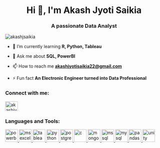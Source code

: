 <h1 align="center">Hi 👋, I'm Akash Jyoti Saikia</h1>
<h3 align="center">A passionate Data Analyst</h3>

<p align="left"> <img src="https://komarev.com/ghpvc/?username=akashjsaikia&label=Profile%20views&color=0e75b6&style=flat" alt="akashjsaikia" /> </p>

- 🌱 I’m currently learning **R, Python, Tableau**

- 💬 Ask me about **SQL, PowerBI**

- 📫 How to reach me **akashjyotisaikia22@gmail.com**

- ⚡ Fun fact **An Electronic Engineer turned into Data Professional**


<h3 align="left">Connect with me:</h3>
<p align="left">
<a href="https://linkedin.com/in/akashjyotisaikia" target="blank"><img align="center" src="https://upload.wikimedia.org/wikipedia/commons/8/81/LinkedIn_icon.svg" alt="akashjyotisaikia" height="30" width="40" /></a>
</p>

<h3 align="left">Languages and Tools:</h3>
<p align="left"> <a href="https://powerbi.microsoft.com" target="_blank" rel="noreferrer"> <img src="https://upload.wikimedia.org/wikipedia/commons/c/cf/New_Power_BI_Logo.svg" alt="powerbi" width="40" height="40"/> </a> <a href="https://www.microsoft.com/en-in/microsoft-365/excel" target="_blank" rel="noreferrer"> <img src="https://upload.wikimedia.org/wikipedia/commons/thumb/3/34/Microsoft_Office_Excel_%282019%E2%80%93present%29.svg/2203px-Microsoft_Office_Excel_%282019%E2%80%93present%29.svg.png" alt="msexcel" width="40" height="40"/> </a> <a href="https://tableau.com" target="_blank" rel="noreferrer"> <img src="https://w7.pngwing.com/pngs/138/659/png-transparent-tableau-software-hd-logo-thumbnail.png" alt="tableau" width="40" height="40"/> </a> <a href="https://www.python.org" target="_blank" rel="noreferrer"> <img src="https://upload.wikimedia.org/wikipedia/commons/c/c3/Python-logo-notext.svg" alt="python" width="40" height="40"/> </a> <a href="https://www.postgresql.org" target="_blank" rel="noreferrer"> <img src="https://upload.wikimedia.org/wikipedia/commons/2/29/Postgresql_elephant.svg" alt="postgresql" width="40" height="40"/> </a> <a href="https://www.cprogramming.com/" target="_blank" rel="noreferrer"> <img src="https://upload.wikimedia.org/wikipedia/commons/1/18/C_Programming_Language.svg" alt="c" width="40" height="40"/> </a> <a href="https://www.mongodb.com/" target="_blank" rel="noreferrer"> <img src="https://upload.wikimedia.org/wikipedia/commons/9/93/MongoDB_Logo.svg" alt="mongodb" width="40" height="40"/> </a> <a href="https://www.microsoft.com/en-us/sql-server" target="_blank" rel="noreferrer"> <img src="https://www.svgrepo.com/show/303229/microsoft-sql-server-logo.svg" alt="mssql" width="40" height="40"/> </a> <a href="https://www.mysql.com/" target="_blank" rel="noreferrer"> <img src="https://www.logo.wine/a/logo/MySQL/MySQL-Logo.wine.svg" alt="mysql" width="40" height="40"/> </a> <a href="https://pandas.pydata.org/" target="_blank" rel="noreferrer"> <img src="https://upload.wikimedia.org/wikipedia/commons/e/ed/Pandas_logo.svg" alt="pandas" width="40" height="40"/> </a> <a href="https://unity.com/" target="_blank" rel="noreferrer"> <img src="https://www.vectorlogo.zone/logos/unity3d/unity3d-icon.svg" alt="unity" width="40" height="40"/> </a> </p>
